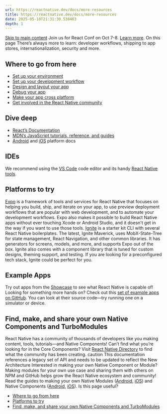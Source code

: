 ```yaml
---
url: https://reactnative.dev/docs/more-resources
title: https://reactnative.dev/docs/more-resources
date: 2025-05-10T21:31:30.538483
depth: 1
---
```


[Skip to main content](https://reactnative.dev/docs/more-resources#__docusaurus_skipToContent_fallback)
Join us for React Conf on Oct 7-8. [Learn more](https://conf.react.dev).
On this page
There’s always more to learn: developer workflows, shipping to app stores, internationalization, security and more.
## Where to go from here[​](https://reactnative.dev/docs/more-resources#where-to-go-from-here "Direct link to Where to go from here")
  * [Set up your environment](https://reactnative.dev/docs/environment-setup)
  * [Set up your development workflow](https://reactnative.dev/docs/running-on-device)
  * [Design and layout your app](https://reactnative.dev/docs/flexbox)
  * [Debug your app](https://reactnative.dev/docs/debugging)
  * [Make your app cross platform](https://reactnative.dev/docs/platform-specific-code)
  * [Get involved in the React Native community](https://reactnative.dev/community/overview)


## Dive deep[​](https://reactnative.dev/docs/more-resources#dive-deep "Direct link to Dive deep")
  * [React’s Documentation](https://react.dev/learn)
  * [MDN’s JavaScript tutorials, reference, and guides](https://developer.mozilla.org/en-US/docs/Web/JavaScript)
  * [Android](https://developer.android.com/docs) and [iOS](https://developer.apple.com/documentation/uikit) platform docs


## IDEs[​](https://reactnative.dev/docs/more-resources#ides "Direct link to IDEs")
We recommend using the [VS Code](https://code.visualstudio.com/) code editor and its handy [React Native tools](https://marketplace.visualstudio.com/items?itemName=msjsdiag.vscode-react-native).
## Platforms to try[​](https://reactnative.dev/docs/more-resources#platforms-to-try "Direct link to Platforms to try")
[Expo](https://docs.expo.dev/) is a framework of tools and services for React Native that focuses on helping you build, ship, and iterate on your app, to use preview deployment workflows that are popular with web development, and to automate your development workflows. Expo also makes it possible to build React Native apps without ever touching Xcode or Android Studio, and it doesn't get in the way if you want to use those tools.
[Ignite](https://github.com/infinitered/ignite) is a starter kit CLI with several React Native boilerplates. The latest, Ignite Maverick, uses MobX-State-Tree for state management, React Navigation, and other common libraries. It has generators for screens, models, and more, and supports Expo out of the box. Ignite also comes with a component library that is tuned for custom designs, theming support, and testing. If you are looking for a preconfigured tech stack, Ignite could be perfect for you.
## Example Apps[​](https://reactnative.dev/docs/more-resources#example-apps "Direct link to Example Apps")
Try out apps from the [Showcase](https://reactnative.dev/showcase) to see what React Native is capable of! Looking for something more hands on? Check out this [set of example apps on GitHub](https://github.com/ReactNativeNews/React-Native-Apps). You can look at their source code—try running one on a simulator or device.
## Find, make, and share your own Native Components and TurboModules[​](https://reactnative.dev/docs/more-resources#find-make-and-share-your-own-native-components-and-turbomodules "Direct link to Find, make, and share your own Native Components and TurboModules")
React Native has a community of thousands of developers like you making content, tools, tutorials—and Native Components!
Can’t find what you’re looking for in the Core Components? Visit [React Native Directory](https://reactnative.directory) to find what the community has been creating.
caution
This documentation references a legacy set of API and needs to be updated to reflect the New Architecture
Interested in making your own Native Component or Module? Making modules for your own use case and sharing them with others on NPM and GitHub helps grow the React Native ecosystem and community! Read the guides to making your own Native Modules ([Android](https://reactnative.dev/docs/legacy/native-modules-android), [iOS](https://reactnative.dev/docs/legacy/native-modules-ios)) and Native Components ([Android](https://reactnative.dev/docs/legacy/native-components-android), [iOS](https://reactnative.dev/docs/legacy/native-components-ios)).
Is this page useful?
  * [Where to go from here](https://reactnative.dev/docs/more-resources#where-to-go-from-here)
  * [Platforms to try](https://reactnative.dev/docs/more-resources#platforms-to-try)
  * [Find, make, and share your own Native Components and TurboModules](https://reactnative.dev/docs/more-resources#find-make-and-share-your-own-native-components-and-turbomodules)



